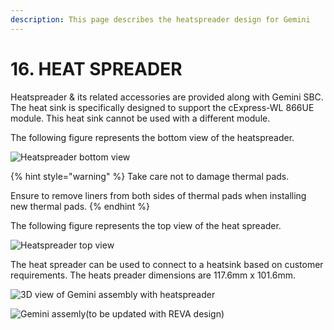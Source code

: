 ```yaml
---
description: This page describes the heatspreader design for Gemini
---
```


# 16. HEAT SPREADER

Heatspreader & its related accessories are provided along with Gemini SBC. The heat sink is specifically designed to support the cExpress-WL 866UE module. This heat sink cannot be used with a different module.

The following figure represents the bottom view of the heatspreader.

![Heatspreader bottom view](broken-reference)

{% hint style="warning" %}
Take care not to damage thermal pads.&#x20;

Ensure to remove liners from both sides of thermal pads when installing new thermal pads.
{% endhint %}

The following figure represents the top view of the heat spreader.

![Heatspreader top view](broken-reference)

The heat spreader can be used to connect to a heatsink based on customer requirements. The heats preader dimensions are 117.6mm x 101.6mm.

![3D view of Gemini assembly with heatspreader](broken-reference)



![Gemini assemly(to be updated with REVA design)](broken-reference)
